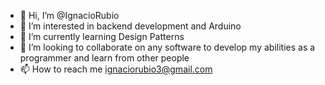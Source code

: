 - 👋 Hi, I’m @IgnacioRubio
- 👀 I’m interested in backend development and Arduino
- 🌱 I’m currently learning Design Patterns
- 💞️ I’m looking to collaborate on any software to develop my abilities as a programmer and learn from other people
- 📫 How to reach me ignaciorubio3@gmail.com

<!---
IgnacioRubio/IgnacioRubio is a ✨ special ✨ repository because its `README.md` (this file) appears on your GitHub profile.
You can click the Preview link to take a look at your changes.
--->
